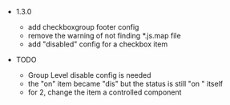 - 1.3.0  
  -  add checkboxgroup footer config
  - remove the warning of not finding *.js.map file
  -  add "disabled" config for a checkbox item 
        
- TODO 
  - Group Level disable  config is needed
  - the "on" item became "dis" but the status is still "on " itself
  - for 2, change the item a controlled component